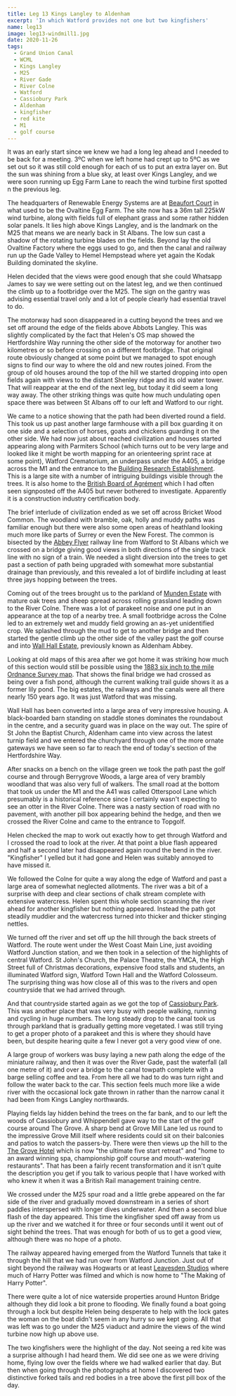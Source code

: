 ```yaml
---
title: Leg 13 Kings Langley to Aldenham
excerpt: 'In which Watford provides not one but two kingfishers'
name: leg13
image: leg13-windmill1.jpg
date: 2020-11-26
tags:
  - Grand Union Canal
  - WCML
  - Kings Langley
  - M25
  - River Gade
  - River Colne
  - Watford
  - Cassiobury Park
  - Aldenham
  - kingfisher
  - red kite
  - M1
  - golf course
---
```


It was an early start since we knew we had a long leg ahead and I needed to be back for a meeting. 3ºC when we left home had crept up to 5ºC as we set out so it was still cold enough for each of us to put an extra layer on. But the sun was shining from a blue sky, at least over Kings Langley, and we were soon running up Egg Farm Lane to reach the wind turbine first spotted n the previous leg.

The headquarters of Renewable Energy Systems are at [Beaufort Court](http://www.beaufortcourt.com/) in what used to be the Ovaltine Egg Farm. The site now has a 36m tall 225kW wind turbine, along with fields full of elephant grass and some rather hidden solar panels. It lies high above Kings Langley, and is the landmark on the M25 that means we are nearly back in St Albans. The low sun cast a shadow of the rotating turbine blades on the fields. Beyond lay the old Ovaltine Factory where the eggs used to go, and then the canal and railway run up the Gade Valley to Hemel Hempstead where yet again the Kodak Building dominated the skyline.

Helen decided that the views were good enough that she could Whatsapp James to say we were setting out on the latest leg, and we then continued the climb up to a footbridge over the M25. The sign on the gantry was advising essential travel only and a lot of people clearly had essential travel to do.

The motorway had soon disappeared in a cutting beyond the trees and we set off around the edge of the fields above Abbots Langley. This was slightly complicated by the fact that Helen's OS map showed the Hertfordshire Way running the other side of the motorway for another two kilometres or so before crossing on a different footbridge. That original route obviously changed at some point but we managed to spot enough signs to find our way to where the old and new routes joined. From the group of old houses around the top of the hill we started dropping into open fields again with views to the distant Shenley ridge and its old water tower. That will reappear at the end of the next leg, but today it did seem a long way away. The other striking things was quite how much undulating open space there was between St Albans off to our left and Watford to our right.

We came to a notice showing that the path had been diverted round a field. This took us up past another large farmhouse with a pill box guarding it on one side and a selection of horses, goats and chickens guarding it on the other side. We had now just about reached civilization and houses started appearing along with Parmiters School (which turns out to be very large and looked like it might be worth mapping for an orienteering sprint race at some point), Watford Crematorium, an underpass under the A405, a bridge across the M1 and the entrance to the [Building Research Establishment](https://www.bregroup.com/). This is a large site with a number of intriguing buildings visible through the trees. It is also home to the [British Board of Agrément](https://www.bbacerts.co.uk/) which I had often seen signposted off the A405 but never bothered to investigate. Apparently it is a construction industry certification body.

The brief interlude of civilization ended as we set off across Bricket Wood Common. The woodland with bramble, oak, holly and muddy paths was familiar enough but there were also some open areas of heathland looking much more like parts of Surrey or even the New Forest. The common is bisected by the [Abbey Flyer](https://abbeyline.org.uk/) railway line from Watford to St Albans which we crossed on a bridge giving good views in both directions of the single track line with no sign of a train. We needed a slight diversion into the trees to get past a section of path being upgraded with somewhat more substantial drainage than previously, and this revealed a lot of birdlife including at least three jays hopping between the trees.

Coming out of the trees brought us to the parkland of [Munden Estate](https://www.munden.co.uk/) with mature oak trees and sheep spread across rolling grassland leading down to the River Colne. There was a lot of parakeet noise and one put in an appearance at the top of a nearby tree. A small footbridge across the Colne led to an extremely wet and muddy field growing an as-yet unidentified crop. We splashed through the mud to get to another bridge and then started the gentle climb up the other side of the valley past the golf course and into [Wall Hall Estate](https://www.hertfordshire.gov.uk/media-library/documents/environment-and-planning/countryside-management-service-%E2%80%93-places-to-visit/places-to-visit/wall-hall-estate-leaflet.pdf), previously known as Aldenham Abbey.

Looking at old maps of this area after we got home it was striking how much of this section would still be possible using the [1883 six inch to the mile Ordnance Survey map](https://maps.nls.uk/view/102343358#zoom=6&lat=4124&lon=9311&layers=BT). That shows the final bridge we had crossed as being over a fish pond, although the current walking trail guide shows it as a former lily pond. The big estates, the railways and the canals were all there nearly 150 years ago. It was just Watford that was missing.

Wall Hall has been converted into a large area of very impressive housing. A black-boarded barn standing on staddle stones dominates the roundabout in the centre, and a security guard was in place on the way out. The spire of St John the Baptist Church, Aldenham came into view across the latest turnip field and we entered the churchyard through one of the more ornate gateways we have seen so far to reach the end of today's section of the Hertfordshire Way.

After snacks on a bench on the village green we took the path past the golf course and through Berrygrove Woods, a large area of very brambly woodland that was also very full of walkers. The small road at the bottom that took us under the M1 and the A41 was called Otterspool Lane which presumably is a historical reference since I certainly wasn't expecting to see an otter in the River Colne. There was a nasty section of road with no pavement, with another pill box appearing behind the hedge, and then we crossed the River Colne and came to the entrance to Topgolf.

Helen checked the map to work out exactly how to get through Watford and I crossed the road to look at the river. At that point a blue flash appeared and half a second later had disappeared again round the bend in the river. "Kingfisher" I yelled but it had gone and Helen was suitably annoyed to have missed it.

We followed the Colne for quite a way along the edge of Watford and past a large area of somewhat neglected allotments. The river was a bit of a surprise with deep and clear sections of chalk stream complete with extensive watercress. Helen spent this whole section scanning the river ahead for another kingfisher but nothing appeared. Instead the path got steadily muddier and the watercress turned into thicker and thicker stinging nettles.

We turned off the river and set off up the hill through the back streets of Watford. The route went under the West Coast Main Line, just avoiding Watford Junction station, and we then took in a selection of the highlights of central Watford. St John's Church, the Palace Theatre, the YMCA, the High Street full of Christmas decorations, expensive food stalls and students, an illuminated Watford sign, Watford Town Hall and the Watford Colosseum. The surprising thing was how close all of this was to the rivers and open countryside that we had arrived through.

And that countryside started again as we got the top of [Cassiobury Park](https://www.happyherts.routegadget.co.uk/rg2/#294). This was another place that was very busy with people walking, running and cycling in huge numbers. The long steady drop to the canal took us through parkland that is gradually getting more vegetated. I was still trying to get a proper photo of a parakeet and this is where they should have been, but despite hearing quite a few I never got a very good view of one.

A large group of workers was busy laying a new path along the edge of the miniature railway, and then it was over the River Gade, past the waterfall (all one metre of it) and over a bridge to the canal towpath complete with a barge selling coffee and tea. From here all we had to do was turn right and follow the water back to the car. This section feels much more like a wide river with the occasional lock gate thrown in rather than the narrow canal it had been from Kings Langley northwards.

Playing fields lay hidden behind the trees on the far bank, and to our left the woods of Cassiobury and Whippendell gave way to the start of the golf course around The Grove. A sharp bend at Grove Mill Lane led us round to the impressive Grove Mill itself where residents could sit on their balconies and patios to watch the passers-by. There were then views up the hill to the [The Grove Hotel](https://www.thegrove.co.uk/) which is now "the ultimate five start retreat" and "home to an award winning spa, championship golf course and mouth-watering restaurants". That has been a fairly recent transformation and it isn't quite the description you get if you talk to various people that I have worked with who knew it when it was a British Rail management training centre.

We crossed under the M25 spur road and a little grebe appeared on the far side of the river and gradually moved downstream in a series of short paddles interspersed with longer dives underwater. And then a second blue flash of the day appeared. This time the kingfisher sped off away from us up the river and we watched it for three or four seconds until it went out of sight behind the trees. That was enough for both of us to get a good view, although there was no hope of a photo.

The railway appeared having emerged from the Watford Tunnels that take it through the hill that we had run over from Watford Junction. Just out of sight beyond the railway was Hogwarts or at least [Leavesden Studios](https://en.wikipedia.org/wiki/Warner_Bros._Studios,_Leavesden) where much of Harry Potter was filmed and which is now home to "The Making of Harry Potter".

There were quite a lot of nice waterside properties around Hunton Bridge although they did look a bit prone to flooding. We finally found a boat going through a lock but despite Helen being desperate to help with the lock gates the woman on the boat didn't seem in any hurry so we kept going.
All that was left was to go under the M25 viaduct and admire the views of the wind turbine now high up above use.

The two kingfishers were the highlight of the day. Not seeing a red kite was a surprise although I had heard them. We did see one as we were driving home, flying low over the fields where we had walked earlier that day. But then when going through the photographs at home I discovered two distinctive forked tails and red bodies in a tree above the first pill box of the day.
